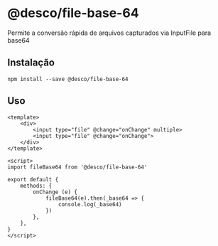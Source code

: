 # @desco/file-base-64

Permite a conversão rápida de arquivos capturados via InputFile para base64

## Instalação

```
npm install --save @desco/file-base-64
```

## Uso

```
<template>
    <div>
        <input type="file" @change="onChange" multiple>
        <input type="file" @change="onChange">
    </div>
</template>

<script>
import fileBase64 from '@desco/file-base-64'

export default {
    methods: {
        onChange (e) {
            fileBase64(e).then(_base64 => {
                console.log(_base64)
            })
        },
    },
}
</script>
```